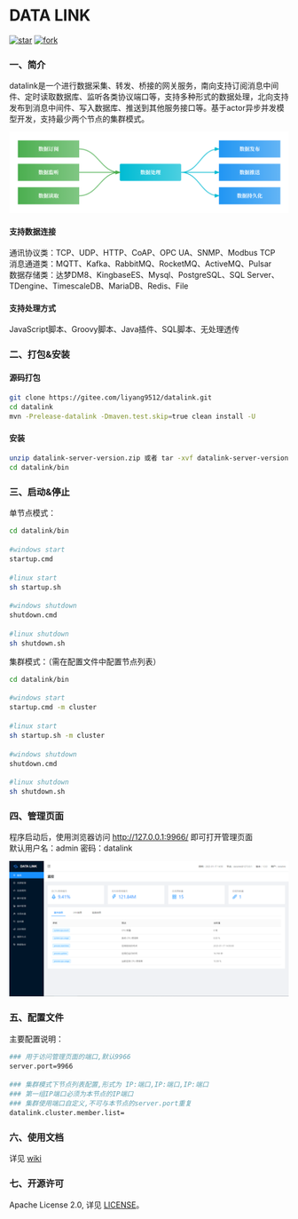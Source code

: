 # DATA LINK
<a href='https://gitee.com/liyang9512/datalink/stargazers'><img src='https://gitee.com/liyang9512/datalink/badge/star.svg?theme=gray' alt='star'></img></a>
<a href='https://gitee.com/liyang9512/datalink/members'><img src='https://gitee.com/liyang9512/datalink/badge/fork.svg?theme=gray' alt='fork'></img></a>
### 一、简介
datalink是一个进行数据采集、转发、桥接的网关服务，南向支持订阅消息中间件、定时读取数据库、监听各类协议端口等，支持多种形式的数据处理，北向支持发布到消息中间件、写入数据库、推送到其他服务接口等。基于actor异步并发模型开发，支持最少两个节点的集群模式。

![link.png](img/link.png)

#### 支持数据连接
通讯协议类：TCP、UDP、HTTP、CoAP、OPC UA、SNMP、Modbus TCP \
消息通道类：MQTT、Kafka、RabbitMQ、RocketMQ、ActiveMQ、Pulsar \
数据存储类：达梦DM8、KingbaseES、Mysql、PostgreSQL、SQL Server、TDengine、TimescaleDB、MariaDB、Redis、File

#### 支持处理方式
JavaScript脚本、Groovy脚本、Java插件、SQL脚本、无处理透传


### 二、打包&安装

#### 源码打包

```bash
git clone https://gitee.com/liyang9512/datalink.git
cd datalink
mvn -Prelease-datalink -Dmaven.test.skip=true clean install -U
```

#### 安装

```bash
unzip datalink-server-version.zip 或者 tar -xvf datalink-server-version.tar.gz
cd datalink/bin
```

### 三、启动&停止

单节点模式：
```bash
cd datalink/bin

#windows start
startup.cmd

#linux start
sh startup.sh

#windows shutdown
shutdown.cmd

#linux shutdown
sh shutdown.sh
```

集群模式：（需在配置文件中配置节点列表）
```bash
cd datalink/bin

#windows start
startup.cmd -m cluster

#linux start
sh startup.sh -m cluster

#windows shutdown
shutdown.cmd

#linux shutdown
sh shutdown.sh
```

### 四、管理页面

程序启动后，使用浏览器访问 http://127.0.0.1:9966/ 即可打开管理页面 \
默认用户名：admin   密码：datalink

![dashboard.png](img/dashboard.png)

### 五、配置文件

主要配置说明：

```bash
### 用于访问管理页面的端口,默认9966
server.port=9966

### 集群模式下节点列表配置,形式为 IP:端口,IP:端口,IP:端口
### 第一组IP端口必须为本节点的IP端口
### 集群使用端口自定义,不可与本节点的server.port重复
datalink.cluster.member.list=
```

### 六、使用文档
详见
[wiki](https://gitee.com/liyang9512/datalink/wikis)

### 七、开源许可

Apache License 2.0, 详见 [LICENSE](./LICENSE)。

